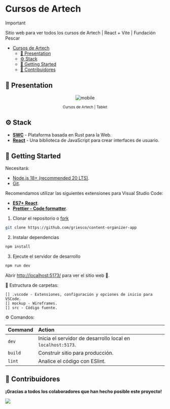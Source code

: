 # Cursos de Artech

> [!IMPORTANT]
> Sitio web para ver todos los cursos de Artech | React + Vite | Fundación Pescar

- [Cursos de Artech](#cursos-de-artech)
  - [🎉 Presentation](#-presentation)
  - [⚙️ Stack](#️-stack)
  - [🚀 Getting Started](#-getting-started)
  - [👑 Contribuidores](#-contribuidores)

## 🎉 Presentation

<div align="center">

  ![mobile](https://github.com/griesco/content-organizer-app/assets/139785794/5aa6cd2b-a813-402c-a706-1a8c3e405aa1)
 <small><p>Cursos de Artech | Tablet </p></small>

</div>

## ⚙️ Stack

- [**SWC**](https://swc.rs/) - Plataforma basada en Rust para la Web.
- [**React**](https://es.react.dev/) - Una biblioteca de JavaScript para crear interfaces de usuario.

## 🚀 Getting Started

Necesitará:

- [Node.js 18+ (recommended 20 LTS)](https://nodejs.org/en/).
- [Git](https://git-scm.com/).

Recomendamos utilizar las siguientes extensiones para Visual Studio Code:

- [**ES7+ React**](https://marketplace.visualstudio.com/items?itemName=dsznajder.es7-react-js-snippets).
- [**Prettier - Code formatter**](https://marketplace.visualstudio.com/items?itemName=esbenp.prettier-vscode).

1. Clonar el repositorio o [fork](https://github.com/griesco/content-organizer-app/fork)

```bash
git clone https://github.com/griesco/content-organizer-app
```

2. Instalar dependencias

```bash
npm install
```

3. Ejecute el servidor de desarrollo

```bash
npm run dev
```

Abrir [http://localhost:5173/](http://localhost:5173/) para ver el sitio web 🚀.

📁 Estructura de carpetas:

```
[] .vscode - Extensiones, configuración y opciones de inicio para VSCode.
[] mockup - Wireframes.
[] src - Código fuente.
```

⚙ Comandos:

| Command  | Action                                                      |
| :------- | :---------------------------------------------------------- |
| `dev`    | Inicia el servidor de desarrollo local en `localhost:5173`. |
| `build`  | Construir sitio para producción.                            |
| `lint`   | Analice el código con ESlint.                               |

## 👑 Contribuidores

**¡Gracias a todos los colaboradores que han hecho posible este proyecto!**

<a href="https://github.com/griesco/content-organizer-app/graphs/contributors">
  <img src="https://contrib.rocks/image?repo=griesco/content-organizer-app" />
</a>
